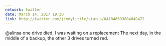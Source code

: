 ```yaml
---
network: twitter 
date: March 14, 2017 19:30
link: http://twitter.com/jimmylittle/status/841846693884649472
---
```

@alinsa one drive died, I was waiting on a replacement The next day, in the middle of a backup, the other 3 drives turned red. 
